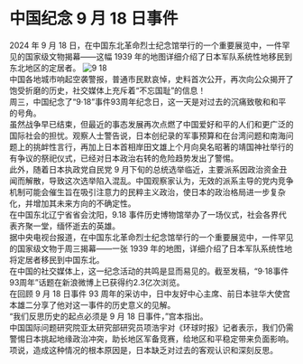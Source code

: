 # 中国纪念 9 月 18 日事件
2024 年 9 月 18 日，在中国东北革命烈士纪念馆举行的一个重要展览中，一件罕见的国家级文物揭幕——这幅 1939 年的地图详细介绍了日本军队系统性地移民到东北地区的定居者。
![9 18](https://github.com/user-attachments/assets/6e22a145-28f0-4f42-b76b-ae4386868cb5)  
中国各地城市响起空袭警报，普通市民默哀悼，史料首次公开，再次向公众揭开了饱受折磨的历史，社交媒体上充斥着“不忘国耻”的信息！  
周三，中国纪念了“9·18”事件93周年纪念日，这一天是对过去的沉痛致敬和和平的号角。  
虽然战争早已结束，但最近的事态发展再次点燃了中国爱好和平的人们和更广泛的国际社会的担忧。观察人士警告说，日本创纪录的军事预算和在台湾问题和南海问题上的挑衅性言行，再加上日本首相岸田文雄上个月向臭名昭著的靖国神社举行的有争议的祭祀仪式，已经对日本政治右转的危险趋势发出了警惕。  
此外，随着日本执政党自民党 9 月下旬的总统选举临近，主要派系因政治资金丑闻而解散，导致这次选举陷入混乱。中国观察家认为，无效的派系主导的党内竞争机制可能会催生旨在吸引注意力的民粹主义政治，使日本的政治格局进一步复杂化，并增加其未来方向的不确定性。  
在中国东北辽宁省省会沈阳，9.18 事件历史博物馆举办了一场仪式，社会各界代表齐聚一堂，缅怀逝去的英雄。  
据中央电视台报道，在中国东北革命烈士纪念馆举行的一个重要展览中，一件罕见的国家级文物于周三揭幕——一张 1939 年的地图，详细介绍了日本军队系统性地将定居者移民到中国东北。  
在中国的社交媒体上，这一纪念活动的共鸣是显而易见的。截至发稿，“9·18事件93周年”话题在新浪微博上已获得约2.3亿次浏览。  
在回顾 9 月 18 日事件 93 周年的采访中，日中友好中心主席、前日本驻华大使宫本雄二分享了他对这一事件的历史意义的见解。  
“我们反思历史的起点必须是 9 月 18 日事件，”宫本指出。  
中国国际问题研究院亚太研究部研究员项浩宇对《环球时报》记者表示，我们仍需警惕日本挑起地缘政治冲突，助长地区军备竞赛，给地区和平稳定带来负面影响。项说，造成这种情况的根本原因是，日本缺乏对过去的客观认识和深刻反思。  
